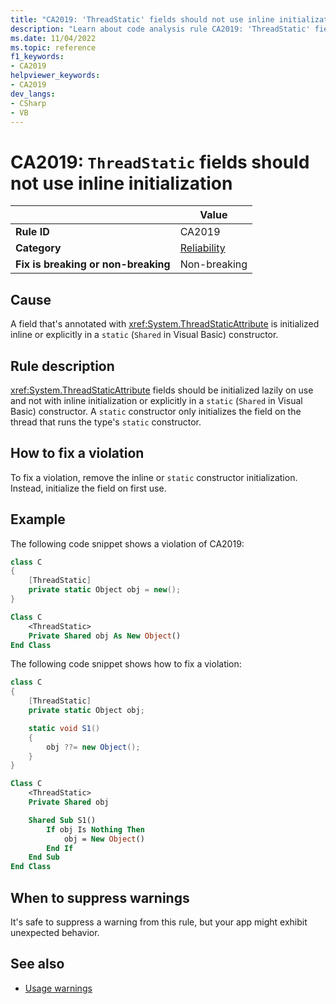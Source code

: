 ```yaml
---
title: "CA2019: 'ThreadStatic' fields should not use inline initialization"
description: "Learn about code analysis rule CA2019: 'ThreadStatic' fields should not use inline initialization"
ms.date: 11/04/2022
ms.topic: reference
f1_keywords:
- CA2019
helpviewer_keywords:
- CA2019
dev_langs:
- CSharp
- VB
---
```

# CA2019: `ThreadStatic` fields should not use inline initialization

|                                     | Value                                  |
| ----------------------------------- | -------------------------------------- |
| **Rule ID**                         | CA2019                                 |
| **Category**                        | [Reliability](reliability-warnings.md) |
| **Fix is breaking or non-breaking** | Non-breaking                           |

## Cause

A field that's annotated with <xref:System.ThreadStaticAttribute> is initialized inline or explicitly in a `static` (`Shared` in Visual Basic) constructor.

## Rule description

<xref:System.ThreadStaticAttribute> fields should be initialized lazily on use and not with inline initialization or explicitly in a `static` (`Shared` in Visual Basic) constructor. A `static` constructor only initializes the field on the thread that runs the type's `static` constructor.

## How to fix a violation

To fix a violation, remove the inline or `static` constructor initialization. Instead, initialize the field on first use.

## Example

The following code snippet shows a violation of CA2019:

```csharp
class C
{
    [ThreadStatic]
    private static Object obj = new();
}
```

```vb
Class C
    <ThreadStatic>
    Private Shared obj As New Object()
End Class
```

The following code snippet shows how to fix a violation:

```csharp
class C
{
    [ThreadStatic]
    private static Object obj;

    static void S1()
    {
        obj ??= new Object();
    }
}
```

```vb
Class C
    <ThreadStatic>
    Private Shared obj

    Shared Sub S1()
        If obj Is Nothing Then
            obj = New Object()
        End If
    End Sub
End Class
```

## When to suppress warnings

It's safe to suppress a warning from this rule, but your app might exhibit unexpected behavior.

## See also

- [Usage warnings](usage-warnings.md)
